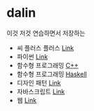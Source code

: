 # dalin

이것 저것 연습하면서 저장하는 

* 씨 플러스 플러스 [Link](https://github.com/neguri/dalin/tree/master/cpp_study/template)  
* 파이썬 [Link](https://github.com/neguri/dalin/tree/master/python_study)
* 함수형 프로그래밍 [C++](https://github.com/neguri/dalin/tree/master/functional/cpp)
* 함수형 프로그래밍 [Haskell](https://github.com/neguri/dalin/tree/master/functional/haskell)
* 디자인 패턴 [Link](https://github.com/neguri/dalin/tree/master/design_pattern)
* 자바스크립트 [Link](https://github.com/neguri/dalin/tree/master/js_study)
* 웹 [Link](https://github.com/neguri/dalin/tree/master/web_study)
